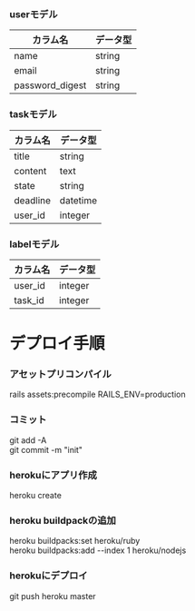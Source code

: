 
### userモデル
| カラム名 | データ型 |
----|----
| name | string |
| email | string |
| password_digest | string |

### taskモデル
| カラム名 | データ型 |
----|----
| title | string |
| content | text |
| state | string |
| deadline | datetime |
| user_id | integer |

### labelモデル
| カラム名 | データ型 |
----|----
| user_id | integer |
| task_id | integer |

# デプロイ手順
### アセットプリコンパイル
rails assets:precompile RAILS_ENV=production

### コミット
git add -A  
git commit -m "init"

### herokuにアプリ作成
heroku create

### heroku buildpackの追加
heroku buildpacks:set heroku/ruby  
heroku buildpacks:add --index 1 heroku/nodejs

### herokuにデプロイ
git push heroku master
